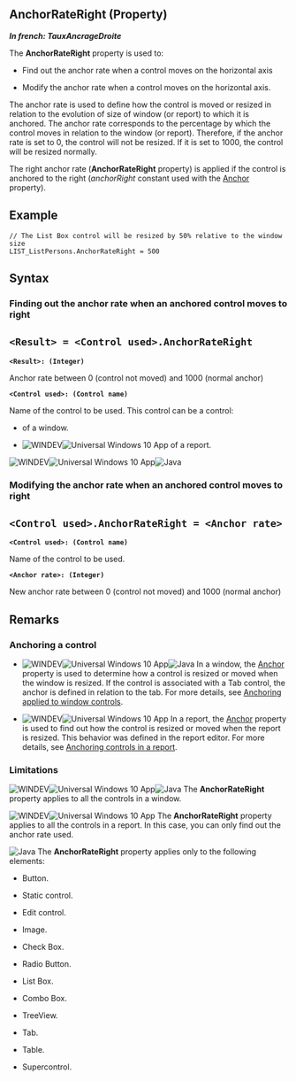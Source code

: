 


## AnchorRateRight (Property)

***In french: TauxAncrageDroite***
	



<a name="XUse"></a>
<a name="Use"></a>
<a name="description"></a>
The **AnchorRateRight** property is used to:

- Find out the anchor rate when a control moves on the horizontal axis

- Modify the anchor rate when a control moves on the horizontal axis.




The anchor rate is used to define how the control is moved or resized in relation to the evolution of size of window (or report) to which it is anchored. The anchor rate corresponds to the percentage by which the control moves in relation to the window (or report). Therefore, if the anchor rate is set to 0, the control will not be resized. If it is set to 1000, the control will be resized normally.

The right anchor rate (**AnchorRateRight** property) is applied if the control is anchored to the right (*anchorRight* constant used with the [Anchor](../Proprietes/2510001.md) property).




<a name="Example1"></a>
<a name="sample_code"></a>

## Example


```wl
// The List Box control will be resized by 50% relative to the window size
LIST_ListPersons.AnchorRateRight = 500
```

<a name="XSYNTAX"></a>
<a name="SYNTAX1"></a>

## Syntax

### Finding out the anchor rate when an anchored control moves to right

`<Result> = <Control used>.AnchorRateRight`
---

**`<Result>: (Integer)`**

Anchor rate between 0 (control not moved) and 1000 (normal anchor)

**`<Control used>: (Control name)`**

Name of the control to be used. This control can be a control: 

- of a window.

- ![WINDEV](https://doc.pcsoft.fr/ext/images/us/WD.png)![Universal Windows 10 App](https://doc.pcsoft.fr/ext/images/us/UNIVERSALAPP.png) of a report.





<a name="SYNTAX2"></a>
![WINDEV](https://doc.pcsoft.fr/ext/images/us/WD.png)![Universal Windows 10 App](https://doc.pcsoft.fr/ext/images/us/UNIVERSALAPP.png)![Java](https://doc.pcsoft.fr/ext/images/us/JAVA.png) 
### Modifying the anchor rate when an anchored control moves to right

`<Control used>.AnchorRateRight = <Anchor rate>`
---

**`<Control used>: (Control name)`**

Name of the control to be used.

**`<Anchor rate>: (Integer)`**

New anchor rate between 0 (control not moved) and 1000 (normal anchor)  



<a name="NOTE0"></a>
<a name="NOTE0_1"></a>

## Remarks


### Anchoring a control
<a name="anchoring_control_ELTPARAGRAPHE000108"></a>

- ![WINDEV](https://doc.pcsoft.fr/ext/images/us/WD.png)![Universal Windows 10 App](https://doc.pcsoft.fr/ext/images/us/UNIVERSALAPP.png)![Java](https://doc.pcsoft.fr/ext/images/us/JAVA.png) In a window, the [Anchor](../Proprietes/2510001.md) property is used to determine how a control is resized or moved when the window is resized. If the control is associated with a Tab control, the anchor is defined in relation to the tab.
	For more details, see [Anchoring applied to window controls](../WDChamp/2026002.md). 

- ![WINDEV](https://doc.pcsoft.fr/ext/images/us/WD.png)![Universal Windows 10 App](https://doc.pcsoft.fr/ext/images/us/UNIVERSALAPP.png) In a report, the [Anchor](../Proprietes/2510001.md) property is used to find out how the control is resized or moved when the report is resized. This behavior was defined in the report editor. For more details, see [Anchoring controls in a report](../WDChamp/1013298.md). 



<a name="NOTE0_2"></a>


### Limitations
<a name="limitations_ELTPARAGRAPHE000136"></a>

![WINDEV](https://doc.pcsoft.fr/ext/images/us/WD.png)![Universal Windows 10 App](https://doc.pcsoft.fr/ext/images/us/UNIVERSALAPP.png)![Java](https://doc.pcsoft.fr/ext/images/us/JAVA.png) The **AnchorRateRight** property applies to all the controls in a window.

![WINDEV](https://doc.pcsoft.fr/ext/images/us/WD.png)![Universal Windows 10 App](https://doc.pcsoft.fr/ext/images/us/UNIVERSALAPP.png) The **AnchorRateRight** property applies to all the controls in a report. In this case, you can only find out the anchor rate used. 

![Java](https://doc.pcsoft.fr/ext/images/us/JAVA.png) The **AnchorRateRight** property applies only to the following elements:

- Button.

- Static control.

- Edit control.

- Image.

- Check Box.

- Radio Button.

- List Box.

- Combo Box.

- TreeView.

- Tab.

- Table.

- Supercontrol.






